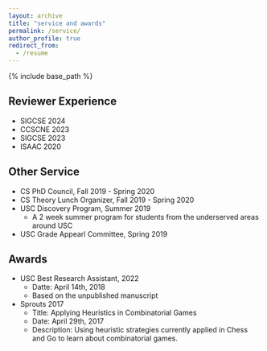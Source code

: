 ```yaml
---
layout: archive
title: "service and awards"
permalink: /service/
author_profile: true
redirect_from:
  - /resume
---
```


{% include base_path %}

## Reviewer Experience
* SIGCSE 2024
* CCSCNE 2023
* SIGCSE 2023
* ISAAC 2020
  
## Other Service
* CS PhD Council, Fall 2019 - Spring 2020
* CS Theory Lunch Organizer, Fall 2019 - Spring 2020
* USC Discovery Program, Summer 2019
  * A 2 week summer program for students from the underserved areas around USC
* USC Grade Appearl Committee, Spring 2019

## Awards
* USC Best Research Assistant, 2022
  * Datte: April 14th, 2018
  *	Based on the unpublished manuscript
* Sprouts 2017
  * Title: Applying Heuristics in Combinatorial Games
  * Date: April 29th, 2017
  *	Description: Using heuristic strategies currently applied in Chess and Go to learn about combinatorial games.
